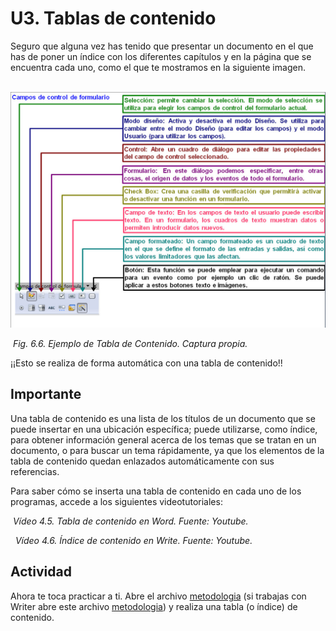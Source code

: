 # U3. Tablas de contenido

Seguro que alguna vez has tenido que presentar un documento en el que has de poner un índice con los diferentes capítulos y en la página que se encuentra cada uno, como el que te mostramos en la siguiente imagen.


 ![](img/Imagen_06.jpg)


 _Fig. 6.6. Ejemplo de Tabla de Contenido. Captura propia._

¡¡Esto se realiza de forma automática con una tabla de contenido!!

## Importante

Una tabla de contenido es una lista de los títulos de un documento que se puede insertar en una ubicación específica; puede utilizarse, como índice, para obtener información general acerca de los temas que se tratan en un documento, o para buscar un tema rápidamente, ya que los elementos de la tabla de contenido quedan enlazados automáticamente con sus referencias.

Para saber cómo se inserta una tabla de contenido en cada uno de los programas, accede a los siguientes videotutoriales:

 _Vídeo 4.5. Tabla de contenido en Word. Fuente: Youtube._

  _Vídeo 4.6. Índice de contenido en Write. Fuente: Youtube._

## Actividad

Ahora te toca practicar a ti. Abre el archivo [metodologia](http://aularagon.catedu.es/materialesaularagon2013/word/Documentos/metodologia.docx "Autoevaluación Tablas de Contenido") (si trabajas con Writer abre este archivo [metodologia](http://aularagon.catedu.es/materialesaularagon2013/word/Documentos/metodologia.odt "Autoevaluación Tablas de Contenido")) y realiza una tabla (o índice) de contenido.


